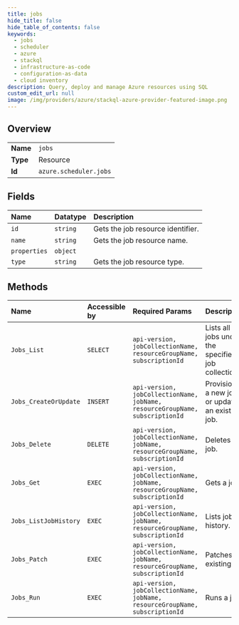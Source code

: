 ```yaml
---
title: jobs
hide_title: false
hide_table_of_contents: false
keywords:
  - jobs
  - scheduler
  - azure    
  - stackql
  - infrastructure-as-code
  - configuration-as-data
  - cloud inventory
description: Query, deploy and manage Azure resources using SQL
custom_edit_url: null
image: /img/providers/azure/stackql-azure-provider-featured-image.png
---
```

  
    

## Overview
<table><tbody>
<tr><td><b>Name</b></td><td><code>jobs</code></td></tr>
<tr><td><b>Type</b></td><td>Resource</td></tr>
<tr><td><b>Id</b></td><td><code>azure.scheduler.jobs</code></td></tr>
</tbody></table>

## Fields
| Name | Datatype | Description |
|:-----|:---------|:------------|
| `id` | `string` | Gets the job resource identifier. |
| `name` | `string` | Gets the job resource name. |
| `properties` | `object` |  |
| `type` | `string` | Gets the job resource type. |
## Methods
| Name | Accessible by | Required Params | Description |
|:-----|:--------------|:----------------|:------------|
| `Jobs_List` | `SELECT` | `api-version, jobCollectionName, resourceGroupName, subscriptionId` | Lists all jobs under the specified job collection. |
| `Jobs_CreateOrUpdate` | `INSERT` | `api-version, jobCollectionName, jobName, resourceGroupName, subscriptionId` | Provisions a new job or updates an existing job. |
| `Jobs_Delete` | `DELETE` | `api-version, jobCollectionName, jobName, resourceGroupName, subscriptionId` | Deletes a job. |
| `Jobs_Get` | `EXEC` | `api-version, jobCollectionName, jobName, resourceGroupName, subscriptionId` | Gets a job. |
| `Jobs_ListJobHistory` | `EXEC` | `api-version, jobCollectionName, jobName, resourceGroupName, subscriptionId` | Lists job history. |
| `Jobs_Patch` | `EXEC` | `api-version, jobCollectionName, jobName, resourceGroupName, subscriptionId` | Patches an existing job. |
| `Jobs_Run` | `EXEC` | `api-version, jobCollectionName, jobName, resourceGroupName, subscriptionId` | Runs a job. |
